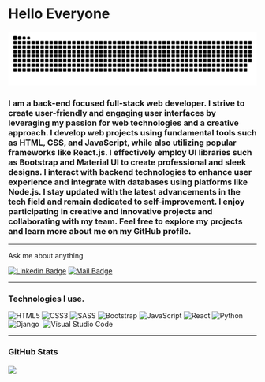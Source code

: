 
<h1>
Hello Everyone
</h1>

<div align="center">
  <img  src="https://github.com/1999AZZAR/1999AZZAR/blob/main/resources/img/grid-snake.svg"
       alt="snake" /></a>
</div>

<h3> I am a back-end focused full-stack web developer. I strive to create user-friendly and engaging user interfaces by leveraging my passion for web technologies and a creative approach. I develop web projects using fundamental tools such as HTML, CSS, and JavaScript, while also utilizing popular frameworks like React.js. I effectively employ UI libraries such as Bootstrap and Material UI to create professional and sleek designs. I interact with backend technologies to enhance user experience and integrate with databases using platforms like Node.js. I stay updated with the latest advancements in the tech field and remain dedicated to self-improvement. I enjoy participating in creative and innovative projects and collaborating with my team. Feel free to explore my projects and learn more about me on my GitHub profile.</h3>
<hr>
  
<p>Ask me about anything </p>

[![Linkedin Badge](https://img.shields.io/badge/linkedin-%230077B5.svg?&style=for-the-badge&logo=linkedin&logoColor=white)](https://www.linkedin.com/in/tu%C4%9F%C3%A7e-k-7a0570149/)
[![Mail Badge](https://img.shields.io/badge/email-c14438?style=for-the-badge&logo=Gmail&logoColor=white&link=mailto:ccobanmehmet@gmail.com)](mailto:tugcekaner@gmail.com)
<hr>
<h3>
Technologies I use.
</h3>

![HTML5](https://img.shields.io/badge/-HTML5-000000?style=flat&logo=HTML5)
![CSS3](https://img.shields.io/badge/-CSS3-000000?style=flat&logo=CSS3&logoColor=1572B6)
![SASS](https://img.shields.io/badge/-SASS-000000?style=flat&logo=SASS)
![Bootstrap](https://img.shields.io/badge/-Bootstrap-000000?style=flat&logo=Bootstrap&logoColor=563D7C)
![JavaScript](https://img.shields.io/badge/-JavaScript-000000?style=flat&logo=javascript)
![React](https://img.shields.io/badge/-React-000000?style=flat&logo=React)
![Python](https://img.shields.io/badge/-Python-000000?style=flat&logo=Python&logoColor=FFD43B)
![Django](https://img.shields.io/badge/-Django-05122A?style=flat&logo=django&logoColor=092E20)&nbsp;
![Visual Studio Code](https://img.shields.io/badge/-Visual%20Studio%20Code-05122A?style=flat&logo=visual-studio-code&logoColor=007ACC)&nbsp;

<hr>

<h3>
GitHub Stats
</h3>
<a href="https://github.com/tugcekaner">
<img align="center" src="https://github-readme-stats.vercel.app/api/top-langs/?username=tugcekaner&layout=compact&theme=dark&show_icons=true" width="450">
</a>
